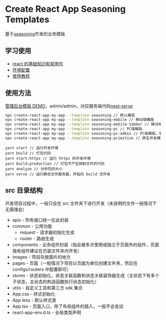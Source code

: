 # Create React App Seasoning Templates

基于[seasoning](https://github.com/dyb881/seasoning)开发的业务模版

## 学习使用

- [react 的基础知识和常用包](https://github.com/dyb881/recommended)
- [环境配置](https://www.yuque.com/xiangbudaowojingran/web/vx6qpl)
- [使用教程](https://www.yuque.com/xiangbudaowojingran/web/dqq25f)

## 使用方法

[管理后台模版 DEMO](http://nest.bittyshow.top)，admin/admin，对应服务端代码[nest-serve](https://github.com/dyb881/nest-serve)

```sh
npx create-react-app my-app --template seasoning // 默认模版
npx create-react-app my-app --template seasoning-mobile // 移动端模版
npx create-react-app my-app --template seasoning-mobile-tabbar // 移动端模版，带上 tabbar
npx create-react-app my-app --template seasoning-pc // PC端模版
npx create-react-app my-app --template seasoning-pc-admin // PC端模版，管理后台模版，账号密码都是 admin
npx create-react-app my-app --template seasoning-primitive // 原生开发模版
```

```
yarn start // 运行开发环境
yarn build // 打包代码
yarn start:https // 运行 https 的开发环境
yarn build:production // 打包不产生映射文件的代码
yarn analyze // 分析包的大小
yarn serve // 运行静态文件服务器，并指向 build 文件夹
```

## src 目录结构

开发项目过程中，一般只会在 src 文件夹下进行开发（未说明的文件一般情况下无需理会）

- apis - 所有接口统一在此封装
- common - 公用功能
  - request - 请求器初始化生成
  - router - 路由生成
- components - 业务组件封装（指会被多次使用或独立于页面外的组件，页面独有组件建议在页面文件夹内开发）
- images - 项目存放图片的地方
- pages - 页面（一般情况下项目以页面为单位创建文件夹，然后在 configs/routers 中配置即可）
- stores - 状态初始化，状态关联函数和状态关联装饰器生成（主状态下有多个子状态，主状态的构造函数执行状态初始化）
- utils - 自定义工具和第三方 sdk 集合
- App.css - 样式初始化
- App.less - 默认样式类
- App.tsx - 页面入口，除了布局组件的插入，一般不会变动
- react-app-env.d.ts - 全局类型声明
